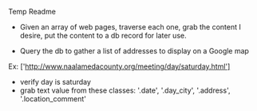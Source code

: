 Temp Readme
- Given an array of web pages, traverse each one, grab the content I desire, put the content to a db record for later use.

- Query the db to gather a list of addresses to display on a Google map

Ex: 
['http://www.naalamedacounty.org/meeting/day/saturday.html']

- verify day is saturday
- grab text value from these classes:
'.date', '.day_city', '.address', '.location_comment'


